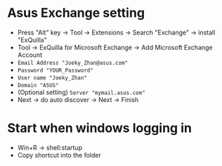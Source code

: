Asus Exchange setting
=====
* Press "Alt" key -> Tool -> Extensions -> Search "Exchange" -> install "ExQuilla"
* Tool -> ExQuilla for Microsoft Exchange -> Add Microsoft Exchange Account
* `Email Address "Joeky_Zhan@asus.com"`
* `Password "YOUR_Password"`
* `User name "Joeky_Zhan"`
* `Domain "ASUS"`
* (Optional setting) `Server "mymail.asus.com"`
* Next -> do auto discover -> Next -> Finish

Start when windows logging in
=====
* Win+R -> shell:startup
* Copy shortcut into the folder
